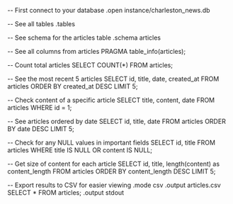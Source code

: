 -- First connect to your database
.open instance/charleston_news.db

-- See all tables
.tables

-- See schema for the articles table
.schema articles

-- See all columns from articles
PRAGMA table_info(articles);

-- Count total articles
SELECT COUNT(*) FROM articles;

-- See the most recent 5 articles
SELECT id, title, date, created_at FROM articles ORDER BY created_at DESC LIMIT 5;

-- Check content of a specific article
SELECT title, content, date FROM articles WHERE id = 1;

-- See articles ordered by date
SELECT id, title, date FROM articles ORDER BY date DESC LIMIT 5;

-- Check for any NULL values in important fields
SELECT id, title FROM articles WHERE title IS NULL OR content IS NULL;

-- Get size of content for each article
SELECT id, title, length(content) as content_length FROM articles ORDER BY content_length DESC LIMIT 5;

-- Export results to CSV for easier viewing
.mode csv
.output articles.csv
SELECT * FROM articles;
.output stdout

